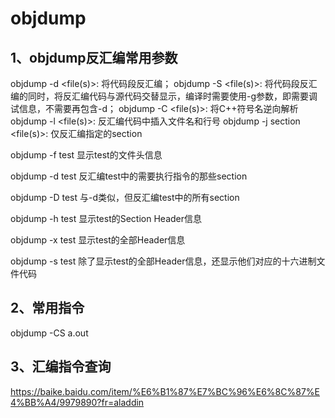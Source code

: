 # objdump

## 1、objdump反汇编常用参数
objdump -d <file(s)>: 将代码段反汇编；
objdump -S <file(s)>: 将代码段反汇编的同时，将反汇编代码与源代码交替显示，编译时需要使用-g参数，即需要调试信息，不需要再包含-d；
objdump -C <file(s)>: 将C++符号名逆向解析
objdump -l <file(s)>: 反汇编代码中插入文件名和行号
objdump -j section <file(s)>: 仅反汇编指定的section


objdump -f test
显示test的文件头信息

objdump -d test
反汇编test中的需要执行指令的那些section

objdump -D test
与-d类似，但反汇编test中的所有section

objdump -h test
显示test的Section Header信息

objdump -x test
显示test的全部Header信息

objdump -s test
除了显示test的全部Header信息，还显示他们对应的十六进制文件代码

## 2、常用指令
objdump -CS a.out

## 3、汇编指令查询
https://baike.baidu.com/item/%E6%B1%87%E7%BC%96%E6%8C%87%E4%BB%A4/9979890?fr=aladdin

